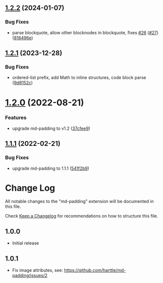 ## [1.2.2](https://github.com/harttle/md-padding-vscode/compare/v1.2.1...v1.2.2) (2024-01-07)


### Bug Fixes

* parse blockquote, allow other blocknodes in blockquote, fixes [#26](https://github.com/harttle/md-padding-vscode/issues/26) ([#27](https://github.com/harttle/md-padding-vscode/issues/27)) ([818496e](https://github.com/harttle/md-padding-vscode/commit/818496e12344b466ee0ca67843fa513af6acf2d5))

## [1.2.1](https://github.com/harttle/md-padding-vscode/compare/v1.2.0...v1.2.1) (2023-12-28)


### Bug Fixes

* ordered-list prefix, add Math to inline structures, code block parse ([9d8152c](https://github.com/harttle/md-padding-vscode/commit/9d8152c2c92b7a7a351972bb6205b956792b03e2))

# [1.2.0](https://github.com/harttle/md-padding-vscode/compare/v1.1.1...v1.2.0) (2022-08-21)


### Features

* upgrade md-padding to v1.2 ([37cfee9](https://github.com/harttle/md-padding-vscode/commit/37cfee9f82c125f67eea68dc071299d6981117e6))

## [1.1.1](https://github.com/harttle/md-padding-vscode/compare/v1.1.0...v1.1.1) (2022-02-21)


### Bug Fixes

* upgrade md-padding to 1.1.1 ([541f2b9](https://github.com/harttle/md-padding-vscode/commit/541f2b9dea980d79120e7d9dcb96bc5df396218b))

# Change Log

All notable changes to the "md-padding" extension will be documented in this file.

Check [Keep a Changelog](http://keepachangelog.com/) for recommendations on how to structure this file.

## 1.0.0

- Initial release

## 1.0.1

- Fix image attributes, see: https://github.com/harttle/md-padding/issues/2
